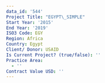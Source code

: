 ```yaml
---
data_id: '544'
Project Title: "EGYPT\_SIMPLE"
Start Year: '2015'
End Year: '2019'
ISO3 Code: EGY
Region: Africa
Country: Egypt
Client/ Donor: USAID
Is Current Project? (true/false): ''
Practice Area:
  - ''
Contract Value USD: ''
---
```

